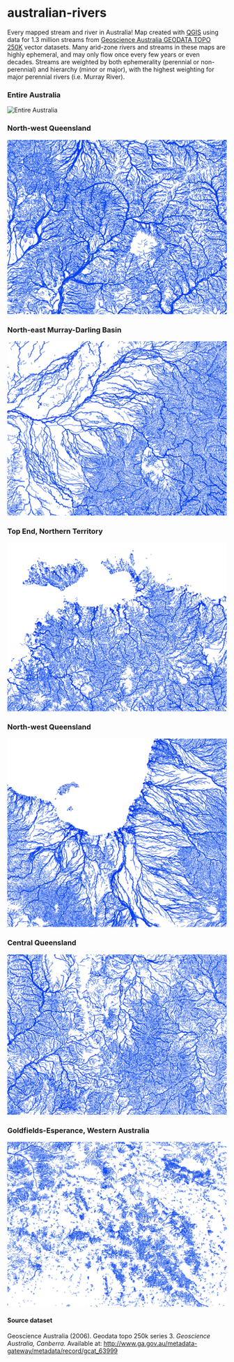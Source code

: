 # australian-rivers
Every mapped stream and river in Australia! Map created with [QGIS](http://www.qgis.org/en/site/) using data for 1.3 million streams from [Geoscience Australia GEODATA TOPO 250K](#data) vector datasets. Many arid-zone rivers and streams in these maps are highly ephemeral, and may only flow once every few years or even decades. Streams are weighted by both ephemerality (perennial or non-perennial) and hierarchy (minor or major), with the highest weighting for major perennial rivers (i.e. Murray River). 


### Entire Australia ###
![Entire Australia](Figures/streams_white.jpg)

### North-west Queensland ###
![Entire Australia](Figures/streams_white_sub1.jpg)

### North-east Murray-Darling Basin ###
![Entire Australia](Figures/streams_white_sub2.jpg)

### Top End, Northern Territory ###
![Entire Australia](Figures/streams_white_sub3.jpg)

### North-west Queensland ###
![Entire Australia](Figures/streams_white_sub4.jpg)

### Central Queensland ###
![Entire Australia](Figures/streams_white_sub5.jpg)

### Goldfields-Esperance, Western Australia ###
![Entire Australia](Figures/streams_white_sub6.jpg)

#### <a name="data">Source dataset</a> ####
Geoscience Australia (2006). Geodata topo 250k series 3. _Geoscience Australia, Canberra._ Available at: http://www.ga.gov.au/metadata-gateway/metadata/record/gcat_63999


